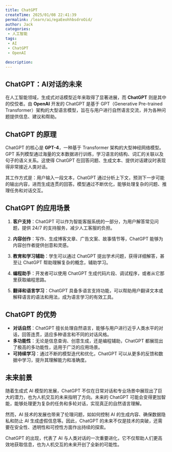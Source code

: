 ```yaml
---
title: ChatGPT
createTime: 2025/01/08 22:41:39
permalink: /learn/ai/egaEeohhbsdroOid/
author: Jack
categories:
 - 人工智能
tags:
 - AI 
 - ChatGPT 
 - OpenAI

description: 
---
```



## ChatGPT：AI对话的未来

在人工智能领域，生成式对话模型近年来取得了显著进展，而 **ChatGPT** 则是其中的佼佼者。由 **OpenAI** 开发的 ChatGPT 是基于 GPT（Generative Pre-trained Transformer）架构的大型语言模型，旨在与用户进行自然语言交流，并为各种问题提供信息、建议和帮助。

## ChatGPT 的原理

ChatGPT 的核心是 **GPT-4**，一种基于 Transformer 架构的大型神经网络模型。GPT 系列模型通过海量的文本数据进行训练，学习语言的结构、词汇的关联以及句子的语义关系。这使得 ChatGPT 在回答问题、生成文本、提供对话建议时表现得非常接近人类对话。

其工作方式是：用户输入一段文本，ChatGPT 通过分析上下文，预测下一步可能的输出内容，进而生成连贯的回答。模型通过不断优化，能够处理复杂的问题、推理任务和对话交互。

## ChatGPT 的应用场景

1. **客户支持**：ChatGPT 可以作为智能客服系统的一部分，为用户解答常见问题，提供 24/7 的支持服务，减少人工客服的负担。
2. **内容创作**：写作、生成博客文章、广告文案、故事情节等，ChatGPT 能够为内容创作者提供创意和灵感。
3. **教育和学习辅助**：学生可以通过 ChatGPT 提出学术问题，获得详细解答，甚至让 ChatGPT 帮助理解复杂的概念，辅助学习。
4. **编程助手**：开发者可以使用 ChatGPT 生成代码片段、调试程序，或者从它那里获取编程思路。

5. **翻译和语言学习**：ChatGPT 具备多语言支持功能，可以帮助用户翻译文本或解释语言的语法和用法，成为语言学习的有效工具。

## ChatGPT 的优势

- **对话自然**：ChatGPT 擅长处理自然语言，能够与用户进行近乎人类水平的对话，回答连贯，适应多种语言和不同的对话风格。
- **多功能性**：无论是信息查询、创意生成，还是编程辅助，ChatGPT 都展现出了极高的多功能性，适用于广泛的应用场景。
- **可持续学习**：通过不断的模型迭代和优化，ChatGPT 可以从更多的反馈和数据中学习，提升其理解能力和准确度。

## 未来前景

随着生成式 AI 模型的发展，ChatGPT 不仅在日常对话和专业场景中展现出了巨大的潜力，也为人机交互的未来指明了方向。未来的 ChatGPT 可能会变得更加智能，能够处理更为复杂的任务和多轮对话，实现真正的自然语言理解。

然而，AI 技术的发展也带来了伦理问题，如如何控制 AI 的生成内容、确保数据隐私和防止 AI 生成虚假信息等。因此，ChatGPT 的未来不仅是技术的突破，还需要在安全性、透明性和可控性方面作出持续的探索。

ChatGPT 的出现，代表了 AI 与人类对话的一次重要进化，它不仅帮助人们更高效地获取信息，也为人机交互的未来开创了全新的可能性。
